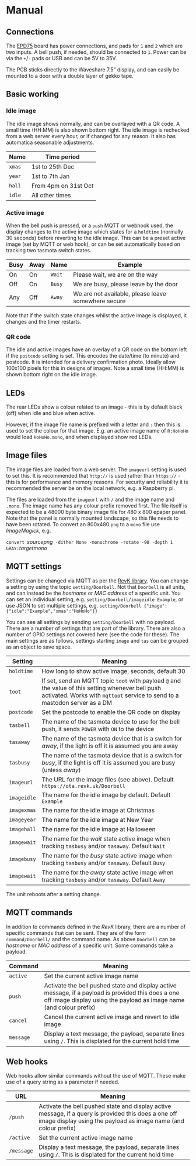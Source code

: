 # Manual

## Connections

The [EPD75](https://github.com/revk/ESP32-GFX/tree/main/PCB/EPD75) board has power connections, and pads for `1` and `2` which are two inputs. A bell push, if needed, should be connected to `1`. Power can be via the `+`/`-` pads or USB and can be 5V to 35V.

The PCB sticks directly to the Waveshare 7.5" display, and can easily be mounted to a door with a double layer of gekko tape.

## Basic working

### Idle image

The idle image shows normally, and can be overlayed with a QR code. A small time (HH:MM) is also shown bottom right. The idle image is rechecked from a web server every hour, or if changed for any reason. It also has automatica seasonable adjustments.

|Name|Time period|
|----|-----------|
|`xmas`|1st to 25th Dec|
|`year`|1st to 7th Jan|
|`hall`|From 4pm on 31st Oct|
|`idle`|All other times|

### Active image

When the bell push is pressed, or a `push` MQTT or webhook used, the display changes to the active image which states for a `holdtime` (normally 30 seconds) before reverting to the idle image. This can be a preset active image (set by MQTT or web hook), or can be set automatically based on tracking two tasmota switch states.

|Busy|Away|Name|Example|
|----|----|----|----|
|On|On|`Wait`|Please wait, we are on the way|
|Off|On|`Busy`|We are busy, please leave by the door|
|Any|Off|`Away`|We are not available, please leave somewhere secure|

Note that if the switch state changes whilst the active image is displayed, it changes and the timer restarts.

### QR code

The idle and active images have an overlay of a QR code on the bottom left if the `postcode` setting is set. This encodes the date/time (to minute) and postcode. It is intended for a delivery confirmation photo. Ideally allow 100x100 pixels for this in designs of images. Note a small time (HH:MM) is shown bottom right on the idle image.

## LEDs

The rear LEDs show a colour related to an image - this is by default black (off) when idle and blue when active.

However, if the image file name is prefixed with a letter and `:` then this is used to set the colour for that image. E.g. an active image name of `R:HoHoHo` would load `HoHoHo.mono`, and when displayed show red LEDs.

## Image files

The image files are loaded from a web server. The `imageurl` setting is used to set this. It is recommended that `http://` is used rather than `https://` - this is for performance and memory reasons. For security and reliability it is recommended the server be on the local network, e.g. a Raspberry pi.

The files are loaded from the `imageurl` with `/` and the image name and `.mono`. The image name has any colour prefix removed first. The file itself is expected to be a 48000 byte binary image file for 480 x 800 epaper panel. Note that the panel is normally mounted landscape, so this file needs to have been rotated. To convert an 800x480 `png` to a `mono` file use *ImageMagick*, e.g.

`convert `*sourcepng*` -dither None -monochrome -rotate -90 -depth 1 GRAY:`*targetmono*

## MQTT settings

Settings can be changed via MQTT as per the [RevK library](https://github.com/revk/ESP32-RevK). You can change a setting by using the topic `setting/Doorbell`. Not that `Doorbell` is all units, and can instead be the *hostname* or *MAC address* of a specific unit. You can set an individual setting, e.g. `setting/Doorbell/imageidle Example`, or use JSON to set multiple settings, e.g. `setting/Doorbell {"image":{"idle":"Example","xmas":"HoHoHo"}}`

You can see all settings by sending `setting/Doorbell` with no payload. There are a number of settings that are part of the library. There are also a number of GPIO settings not covered here (see the code for these). The main settings are as follows, settings starting `image` and `tas` can be grouped as an object to save space.

|Setting|Meaning|
|-------|-------|
|`holdtime`|How long to show active image, seconds, default 30|
|`toot`|If set, send an MQTT topic `toot` with payload `@` and the value of this setting whenever bell push activated. Works with `mqttoot` service to send to a mastodon server as a DM|
|`postcode`|Set the postcode to enable the QR code on display|
|`tasbell`|The name of the tasmota device to use for the bell push, it sends `POWER` with `ON` to the device|
|`tasaway`|The name of the tasmota device that is a switch for *away*, if the light is off it is assumed you are away|
|`tasbusy`|The name of the tasmota device that is a switch for *busy*, if the light is off it is assumed you are busy (unless *away*)|
|`imageurl`|The URL for the image files (see above). Default `https://ota.revk.uk/Doorbell`|
|`imageidle`|The name for the idle image by default. Default `Example`|
|`imagexmas`|The name for the idle image at Christmas|
|`imageyear`|The name for the idle image at New Year|
|`imagehall`|The name for the idle image at Halloween|
|`imagewait`|The name for the *wait* state active image when tracking `tasbusy` and/or `tasaway`. Default `Wait`|
|`imagebusy`|The name for the *busy* state active image when tracking `tasbusy` and/or `tasaway`. Default `Busy`|
|`imagewait`|The name for the *away* state active image when tracking `tasbusy` and/or `tasaway`. Default `Away`|

The unit reboots after a setting change.

## MQTT commands

In addition to commands defined in the *RevK* library, there are a number of specific commands that can be sent. They are of the form `command/Doorbell/` and the command name. As above `Doorbell` can be *hostname* or *MAC address* of a specific unit. Some commands take a payload.

|Command|Meaning|
|-------|-------|
|`active`|Set the current active image name|
|`push`|Activate the bell pushed state and display active message, if a payload is provided this does a one off image display using the payload as image name (and colour prefix)|
|`cancel`|Cancel the current active image and revert to idle image|
|`message`|Display a text message, the payload, separate lines using `/`. This is displated for the current hold time|

## Web hooks

Web hooks allow similar commands without the use of MQTT. These make use of a query string as a parameter if needed.

|URL|Meaning|
|---|-------|
|`/push`|Activate the bell pushed state and display active message, if a query is provided this does a one off image display using the payload as image name (and colour prefix)|
|`/active`|Set the current active image name|
|`/message`|Display a text message, the payload, separate lines using `/`. This is displated for the current hold time|
